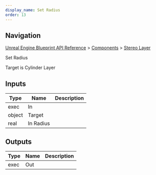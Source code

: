 ```yaml
---
display_name: Set Radius
order: 13
---
```

## Navigation

[Unreal Engine Blueprint API Reference](https://dev.epicgames.com/documentation/en-us/unreal-engine/BlueprintAPI) > [Components](https://dev.epicgames.com/documentation/en-us/unreal-engine/BlueprintAPI/Components) > [Stereo Layer](https://dev.epicgames.com/documentation/en-us/unreal-engine/BlueprintAPI/Components/StereoLayer)

Set Radius

Target is Cylinder Layer

## Inputs

| Type | Name | Description |
| --- | --- | --- |
| exec | In |  |
| object | Target |  |
| real | In Radius |  |

## Outputs

| Type | Name | Description |
| --- | --- | --- |
| exec | Out |  |
